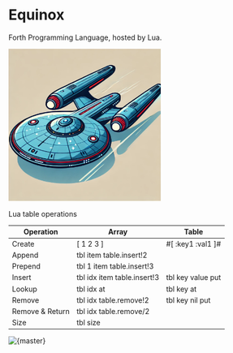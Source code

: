 # Equinox
Forth Programming Language, hosted by Lua. 

<img src="logo/logo.png" alt="logo" width="300"/>

Lua table operations

| Operation       | Array                       | Table             |
|-----------------|-----------------------------|-------------------|
| Create          | [ 1 2 3 ]                   | #[ :key1 :val1 ]# |
| Append          | tbl item table.insert!2     |                   |
| Prepend         | tbl 1 item table.insert!3   |                   |
| Insert          | tbl idx item table.insert!3 | tbl key value put |
| Lookup          | tbl idx at                  | tbl key at        |
| Remove          | tbl idx table.remove!2      | tbl key nil put   |
| Remove & Return | tbl idx table.remove/2      |                   |
| Size            | tbl size                    |                   |

![{master}](https://github.com/zeroflag/equinox/actions/workflows/makefile.yml/badge.svg) 
